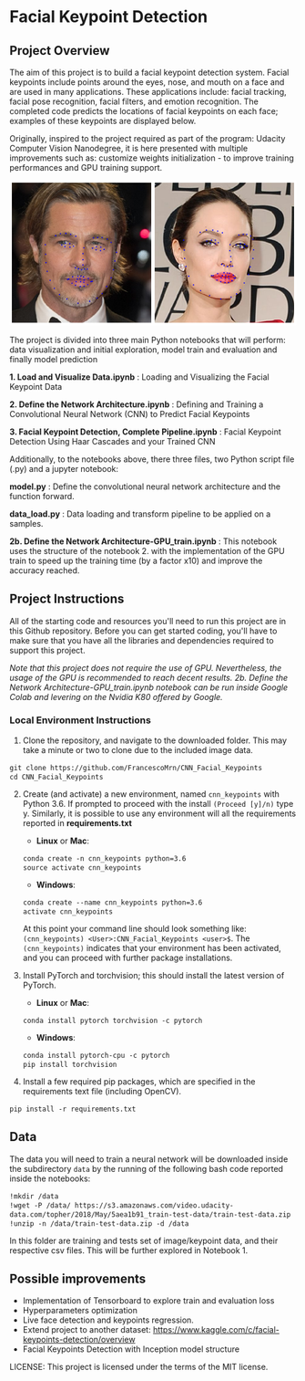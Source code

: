 [//]: # (Image References)

[image1]: ./images/keypoint_example.png "Facial Keypoint Detection"

# Facial Keypoint Detection


## Project Overview

The aim of this project is to build a facial keypoint detection system. Facial keypoints include points around the eyes, nose, and mouth on a face and are used in many applications. These applications include: facial tracking, facial pose recognition, facial filters, and emotion recognition. The completed code predicts the locations of facial keypoints on each face; examples of these keypoints are displayed below.

Originally, inspired to the project required as part of the program: Udacity Computer Vision Nanodegree, it is here presented with multiple improvements such as: customize weights initialization - to improve training performances and GPU training support.

![Facial Keypoint Detection][image1]

The project is divided into three main Python notebooks that will perform: data visualization and initial exploration, model train and evaluation and finally model prediction

__1. Load and Visualize Data.ipynb__ : Loading and Visualizing the Facial Keypoint Data

__2. Define the Network Architecture.ipynb__ : Defining and Training a Convolutional Neural Network (CNN) to Predict Facial Keypoints

__3. Facial Keypoint Detection, Complete Pipeline.ipynb__ : Facial Keypoint Detection Using Haar Cascades and your Trained CNN

Additionally, to the notebooks above, there three files, two Python script file (.py) and a jupyter notebook:

__model.py__ :  Define the convolutional neural network architecture and the function forward.

__data_load.py__ :  Data loading and transform pipeline to be applied on a samples.

__2b. Define the Network Architecture-GPU_train.ipynb__ : This notebook uses the structure of the notebook 2. with the implementation of the GPU train to speed up the training time (by a factor x10) and improve the accuracy reached.


## Project Instructions

All of the starting code and resources you'll need to run this project are in this Github repository. Before you can get started coding, you'll have to make sure that you have all the libraries and dependencies required to support this project.

*Note that this project does not require the use of GPU. Nevertheless, the usage of the GPU is recommended to reach decent results. 2b. Define the Network Architecture-GPU_train.ipynb notebook can be run inside Google Colab and levering on the Nvidia K80 offered by Google.*


### Local Environment Instructions

1. Clone the repository, and navigate to the downloaded folder. This may take a minute or two to clone due to the included image data.
```
git clone https://github.com/FrancescoMrn/CNN_Facial_Keypoints
cd CNN_Facial_Keypoints
```

2. Create (and activate) a new environment, named `cnn_keypoints` with Python 3.6. If prompted to proceed with the install `(Proceed [y]/n)` type y. Similarly, it is possible to use any environment will all the requirements reported in **requirements.txt**

	- __Linux__ or __Mac__:
	```
	conda create -n cnn_keypoints python=3.6
	source activate cnn_keypoints
	```
	- __Windows__:
	```
	conda create --name cnn_keypoints python=3.6
	activate cnn_keypoints
	```

	At this point your command line should look something like: `(cnn_keypoints) <User>:CNN_Facial_Keypoints <user>$`. The `(cnn_keypoints)` indicates that your environment has been activated, and you can proceed with further package installations.

3. Install PyTorch and torchvision; this should install the latest version of PyTorch.

	- __Linux__ or __Mac__:
	```
	conda install pytorch torchvision -c pytorch
	```
	- __Windows__:
	```
	conda install pytorch-cpu -c pytorch
	pip install torchvision
	```

6. Install a few required pip packages, which are specified in the requirements text file (including OpenCV).
```
pip install -r requirements.txt
```


## Data

The data you will need to train a neural network will be downloaded inside the subdirectory `data` by the running of the following bash code reported inside the notebooks:

```
!mkdir /data
!wget -P /data/ https://s3.amazonaws.com/video.udacity-data.com/topher/2018/May/5aea1b91_train-test-data/train-test-data.zip
!unzip -n /data/train-test-data.zip -d /data
```

In this folder are training and tests set of image/keypoint data, and their respective csv files. This will be further explored in Notebook 1.


## Possible improvements

 - Implementation of Tensorboard to explore train and evaluation loss
 - Hyperparameters optimization
 - Live face detection and keypoints regression.
 - Extend project to another dataset: https://www.kaggle.com/c/facial-keypoints-detection/overview
 - Facial Keypoints Detection with Inception model structure


LICENSE: This project is licensed under the terms of the MIT license.
